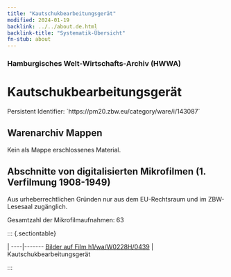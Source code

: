 ```yaml
---
title: "Kautschukbearbeitungsgerät"
modified: 2024-01-19
backlink: ../../about.de.html
backlink-title: "Systematik-Übersicht"
fn-stub: about
---
```


### Hamburgisches Welt-Wirtschafts-Archiv (HWWA)

# Kautschukbearbeitungsgerät

<div class="hint">Persistent Identifier: `https://pm20.zbw.eu/category/ware/i/143087`</div>







## Warenarchiv Mappen





Kein als Mappe erschlossenes Material.



<a id="filmsections" />

## Abschnitte von digitalisierten Mikrofilmen (1. Verfilmung 1908-1949)

<p>Aus urheberrechtlichen Gründen nur aus dem EU-Rechtsraum und im ZBW-Lesesaal zugänglich.</p>


<p>Gesamtzahl der Mikrofilmaufnahmen: 63</p>





::: {.sectiontable}

 | 
----|-------
<a class="btn" href="https://pm20.zbw.eu/film/h1/wa/W0228H/0439" rel="nofollow">Bilder auf Film h1/wa/W0228H/0439</a> | Kautschukbearbeitungsgerät


:::
















